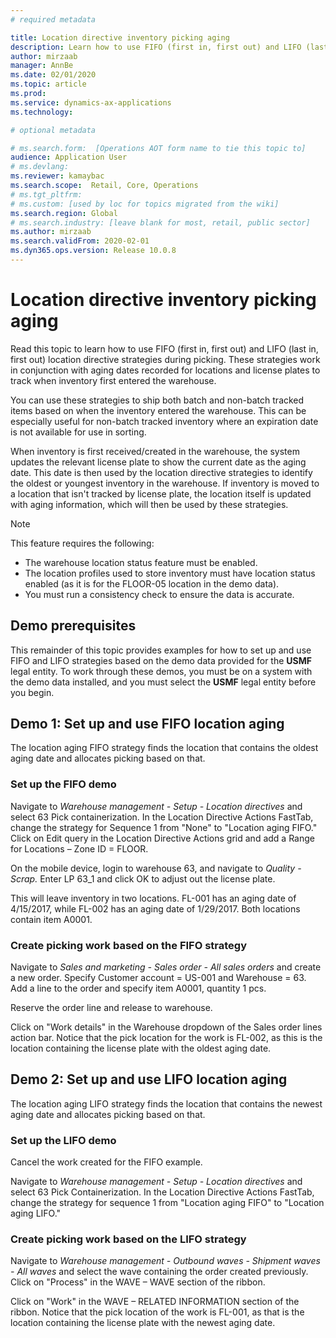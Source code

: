 ```yaml
---
# required metadata

title: Location directive inventory picking aging
description: Learn how to use FIFO (first in, first out) and LIFO (last in, first out) location directive strategies during picking. 
author: mirzaab
manager: AnnBe
ms.date: 02/01/2020
ms.topic: article
ms.prod: 
ms.service: dynamics-ax-applications
ms.technology: 

# optional metadata

# ms.search.form:  [Operations AOT form name to tie this topic to]
audience: Application User
# ms.devlang: 
ms.reviewer: kamaybac
ms.search.scope:  Retail, Core, Operations
# ms.tgt_pltfrm: 
# ms.custom: [used by loc for topics migrated from the wiki]
ms.search.region: Global
# ms.search.industry: [leave blank for most, retail, public sector]
ms.author: mirzaab
ms.search.validFrom: 2020-02-01
ms.dyn365.ops.version: Release 10.0.8
---
```


# Location directive inventory picking aging

Read this topic to learn how to use FIFO (first in, first out) and LIFO (last in, first out) location directive strategies during picking. These strategies work in conjunction with aging dates recorded for locations and license plates to track when inventory first entered the warehouse.

You can use these strategies to ship both batch and non-batch tracked items based on when the inventory entered the warehouse. This can be especially useful for non-batch tracked inventory where an expiration date is not available for use in sorting.

When inventory is first received/created in the warehouse, the system updates the relevant license plate to show the current date as the aging date. This date is then used by the location directive strategies to identify the oldest or youngest inventory in the warehouse. If inventory is moved to a location that isn't tracked by license plate, the location itself is updated with aging information, which will then be used by these strategies.

> [!NOTE]
> This feature requires the following:
> 
> - The warehouse location status feature must be enabled.
> - The location profiles used to store inventory must have location status enabled (as it is for the FLOOR-05 location in the demo data).
> - You must run a consistency check to ensure the data is accurate.

## Demo prerequisites

This remainder of this topic provides examples for how to set up and use FIFO and LIFO strategies based on the demo data provided for the **USMF** legal entity. To work through these demos, you must be on a system with the demo data installed, and you must select the **USMF** legal entity before you begin.

## Demo 1: Set up and use FIFO location aging

The location aging FIFO strategy finds the location that contains the oldest aging date and allocates picking based on that.

### Set up the FIFO demo


Navigate to _Warehouse management - Setup_ _-_ _Location directives_ and select 63 Pick containerization. In the Location Directive Actions FastTab, change the strategy for Sequence 1 from "None" to "Location aging FIFO." Click on Edit query in the Location Directive Actions grid and add a Range for Locations – Zone ID = FLOOR.

On the mobile device, login to warehouse 63, and navigate to _Quality - Scrap._ Enter LP 63\_1 and click OK to adjust out the license plate.

This will leave inventory in two locations. FL-001 has an aging date of 4/15/2017, while FL-002 has an aging date of  1/29/2017. Both locations contain item A0001.

### Create picking work based on the FIFO strategy

Navigate to _Sales and marketing - Sales order - All sales orders_ and create a new order. Specify Customer account = US-001 and Warehouse = 63. Add a line to the order and specify item A0001, quantity 1 pcs.

Reserve the order line and release to warehouse.

Click on "Work details" in the Warehouse dropdown of the Sales order lines action bar. Notice that the pick location for the work is FL-002, as this is the location containing the license plate with the oldest aging date.

## Demo 2: Set up and use LIFO location aging

The location aging LIFO strategy finds the location that contains the newest aging date and allocates picking based on that.

### Set up the LIFO demo

Cancel the work created for the FIFO example.

Navigate to _Warehouse management - Setup - Location directives_ and select 63 Pick Containerization. In the Location Directive Actions FastTab, change the strategy for sequence 1 from "Location aging FIFO" to "Location aging LIFO."

### Create picking work based on the LIFO strategy

Navigate to _Warehouse management - Outbound waves -  Shipment waves - All waves_ and select the wave containing the order created previously. Click on "Process" in the WAVE – WAVE section of the ribbon.

Click on "Work" in the WAVE – RELATED INFORMATION section of the ribbon. Notice that the pick location of the work is FL-001, as that is the location containing the license plate with the newest aging date.
